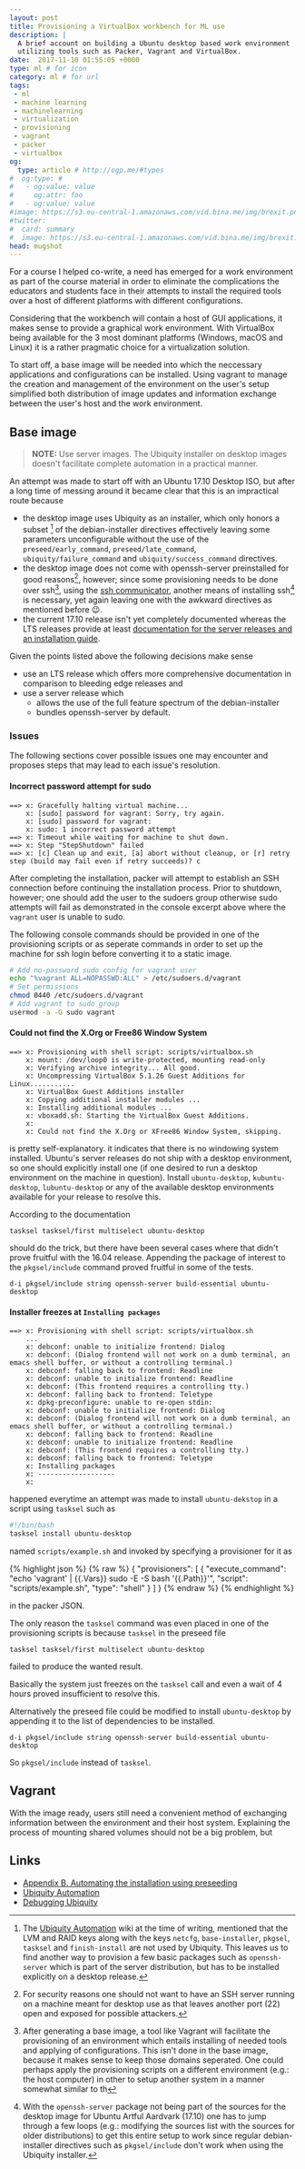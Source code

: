 ```yaml
---
layout: post
title: Provisioning a VirtualBox workbench for ML use
description: |
  A brief account on building a Ubuntu desktop based work environment
  utilizing tools such as Packer, Vagrant and VirtualBox.
date:  2017-11-10 01:55:05 +0000
type: ml # for icon
category: ml # for url
tags:
 - ml
 - machine learning
 - machinelearning
 - virtualization
 - provisioning
 - vagrant
 - packer
 - virtualbox
og:
  type: article # http://ogp.me/#types
#  og:type: # 
#   - og:value: value
#     og:attr: foo
#   - og:value: value
#image: https://s3.eu-central-1.amazonaws.com/vid.bina.me/img/brexit.png
#twitter:
#  card: summary
#  image: https://s3.eu-central-1.amazonaws.com/vid.bina.me/img/brexit.png
head: mugshot
---
```

For a course I helped co-write, a need has emerged for a work environment as
part of the course material in order to eliminate the complications the
educators and students face in their attempts to install the required tools
over a host of different platforms with different configurations.

Considering that the workbench will contain a host of GUI applications, it
makes sense to provide a graphical work environment. With VirtualBox being
available for the 3 most dominant platforms (Windows, macOS and Linux) it
is a rather pragmatic choice for a virtualization solution.

To start off, a base image will be needed into which the neccessary
applications and configurations can be installed. Using vagrant to manage the
creation and management of the environment on the user's setup simplified both
distribution of image updates and information exchange between the user's host
and the work environment.

## Base image

> **NOTE:** Use server images. The Ubiquity installer on desktop images doesn't facilitate complete automation in a practical manner.

An attempt was made to start off with an Ubuntu 17.10 Desktop ISO, but after a
long time of messing around it became clear that this is an impractical route
because
 - the desktop image uses Ubiquity as an installer, which only honors a subset
 [^ubiquity_limitation] of the debian-installer directives effectively leaving
 some parameters unconfigurable without the use of the `preseed/early_command`,
 `preseed/late_command`, `ubiquity/failure_command` and
 `ubiquity/success_command` directives.
 - the desktop image does not come with openssh-server preinstalled for good
 reasons[^no_ssh_server_on_desktop], however; since some provisioning needs to
 be done over ssh[^provisioning_over_ssh], using the
 [ssh communicator][packer_ssh_communicator], another means of installing
 ssh[^install_ssh_server_aardvark] is necessary, yet again leaving one with the
 awkward directives as mentioned before :wink:.
 - the current 17.10 release isn't yet completely documented whereas the LTS
 releases provide at least [documentation for the server releases and an
 installation guide][ubuntu_doc].

Given the points listed above the following decisions make sense
 - use an LTS release which offers more comprehensive documentation in
 comparison to bleeding edge releases and
 - use a server release which
   - allows the use of the full feature spectrum of the debian-installer
   - bundles openssh-server by default.

### Issues

The following sections cover possible issues one may encounter and proposes
steps that may lead to each issue's resolution.

#### Incorrect password attempt for sudo

```
==> x: Gracefully halting virtual machine...
    x: [sudo] password for vagrant: Sorry, try again.
    x: [sudo] password for vagrant:
    x: sudo: 1 incorrect password attempt
==> x: Timeout while waiting for machine to shut down.
==> x: Step "StepShutdown" failed
==> x: [c] Clean up and exit, [a] abort without cleanup, or [r] retry step (build may fail even if retry succeeds)? c
```

After completing the installation, packer will attempt to establish an SSH
connection before continuing the installation process. Prior to shutdown,
however; one should add the user to the sudoers group otherwise sudo attempts
will fail as demonstrated in the console excerpt above where the `vagrant` user
is unable to sudo.

The following console commands should be provided in one of the provisioning
scripts or as seperate commands in order to set up the machine for ssh login
before converting it to a static image.

```bash
# Add no-password sudo config for vagrant user
echo "%vagrant ALL=NOPASSWD:ALL" > /etc/sudoers.d/vagrant
# Set permissions
chmod 0440 /etc/sudoers.d/vagrant
# Add vagrant to sudo group
usermod -a -G sudo vagrant
```

#### Could not find the X.Org or Free86 Window System

```
==> x: Provisioning with shell script: scripts/virtualbox.sh
    x: mount: /dev/loop0 is write-protected, mounting read-only
    x: Verifying archive integrity... All good.
    x: Uncompressing VirtualBox 5.1.26 Guest Additions for Linux...........
    x: VirtualBox Guest Additions installer
    x: Copying additional installer modules ...
    x: Installing additional modules ...
    x: vboxadd.sh: Starting the VirtualBox Guest Additions.
    x:
    x: Could not find the X.Org or XFree86 Window System, skipping.
```

is pretty self-explanatory. it indicates that there is no windowing system
installed. Ubuntu's server releases do not ship with a desktop environment, so
one should explicitly install one (if one desired to run a desktop environment
on the machine in question). Install `ubuntu-desktop`, `kubuntu-desktop`,
`lubuntu-desktop` or any of the available desktop environments available for
your release to resolve this.

According to the documentation

```
tasksel tasksel/first multiselect ubuntu-desktop
```

should do the trick, but there have been several cases where that didn't prove
fruitful with the 16.04 release. Appending the package of interest to the
`pkgsel/include` command proved fruitful in some of the tests.

```
d-i pkgsel/include string openssh-server build-essential ubuntu-desktop
```

#### Installer freezes at `Installing packages`

```
==> x: Provisioning with shell script: scripts/virtualbox.sh
    ...
    x: debconf: unable to initialize frontend: Dialog
    x: debconf: (Dialog frontend will not work on a dumb terminal, an emacs shell buffer, or without a controlling terminal.)
    x: debconf: falling back to frontend: Readline
    x: debconf: unable to initialize frontend: Readline
    x: debconf: (This frontend requires a controlling tty.)
    x: debconf: falling back to frontend: Teletype
    x: dpkg-preconfigure: unable to re-open stdin:
    x: debconf: unable to initialize frontend: Dialog
    x: debconf: (Dialog frontend will not work on a dumb terminal, an emacs shell buffer, or without a controlling terminal.)
    x: debconf: falling back to frontend: Readline
    x: debconf: unable to initialize frontend: Readline
    x: debconf: (This frontend requires a controlling tty.)
    x: debconf: falling back to frontend: Teletype
    x: Installing packages
    x: -------------------
    x:
```

happened everytime an attempt was made to install `ubuntu-dekstop` in a script
using `tasksel` such as 

```bash
#!/bin/bash
tasksel install ubuntu-desktop
```

named `scripts/example.sh` and invoked by specifying a provisioner for it as

{% highlight json %}
{% raw %}
{
  "provisioners": [
    {
      "execute_command": "echo 'vagrant' | {{.Vars}} sudo -E -S bash '{{.Path}}'",
      "script": "scripts/example.sh",
      "type": "shell"
    }
  ]
}
{% endraw %}
{% endhighlight %}

in the packer JSON.


The only reason the `tasksel` command was even placed in one of the
provisioning scripts is because `tasksel` in the preseed file

```
tasksel tasksel/first multiselect ubuntu-desktop
```

failed to produce the wanted result.

Basically the system just freezes on the `tasksel` call and even a wait of 4
hours proved insufficient to resolve this.

Alternatively the preseed file could be modified to install `ubuntu-desktop`
by appending it to the list of dependencies to be installed.

```
d-i pkgsel/include string openssh-server build-essential ubuntu-desktop
```
So `pkgsel/include` instead of `tasksel`.

## Vagrant

With the image ready, users still need a convenient method of exchanging
information between the environment and their host system. Explaining the
process of mounting shared volumes should not be a big problem, but 

## Links

- [Appendix B. Automating the installation using preseeding][lts_apb]
- [Ubiquity Automation][ubiquity_auto]
- [Debugging Ubiquity][ubiquity_debug]

[ubuntu_doc]: https://web.archive.org/web/20171108025157/https://help.ubuntu.com/
[ubiquity_auto]: https://web.archive.org/web/20171025150033/https://wiki.ubuntu.com/UbiquityAutomation
[lts_apb]: https://web.archive.org/web/20170213144306/https://help.ubuntu.com/lts/installation-guide/i386/apb.html
[ubiquity_debug]: https://web.archive.org/web/20170912022644/https://wiki.ubuntu.com/DebuggingUbiquity
[lts_apb-5-advanced]: https://web.archive.org/web/20161224142631/https://www.debian.org/releases/stable/i386/apbs05.html.en
[ubiquity_using_preseeiding]:https://web.archive.org/web/20170109210528/https://help.ubuntu.com/lts/installation-guide/armhf/apbs02.html
[ubiquity_preseeding_keys]:https://web.archive.org/web/20171025150033/https://wiki.ubuntu.com/UbiquityAutomation#Available_preseeding_keys
[packer_ssh_communicator]: https://web.archive.org/web/20170704133155/https://www.packer.io/docs/templates/communicator.html

[^no_ssh_server_on_desktop]: For security reasons one should not want to have an SSH server running on a machine meant for desktop use as that leaves another port (22) open and exposed for possible attackers.
[^provisioning_over_ssh]: After generating a base image, a tool like Vagrant will facilitate the provisioning of an environment which entails installing of needed tools and applying of configurations. This isn't done in the base image, because it makes sense to keep those domains seperated. One could perhaps apply the provisioning scripts on a different environment (e.g.: the host computer) in other to setup another system in a manner somewhat similar to th
[^install_ssh_server_aardvark]: With the `openssh-server` package not being part of the sources for the desktop image for Ubuntu Artful Aardvark (17.10) one has to jump through a few loops (e.g.: modifying the sources list with the sources for older distributions) to get this entire setup to work since regular debian-installer directives such as `pkgsel/include` don't work when using the Ubiquity installer.
[^ubiquity_limitation]: The [Ubiquity Automation][ubiquity_auto] wiki at the time of writing, mentioned that the LVM and RAID keys along with the keys `netcfg`, `base-installer`, `pkgsel`, `tasksel` and `finish-install` are not used by Ubiquity. This leaves us to find another way to provision a few basic packages such as `openssh-server` which is part of the server distribution, but has to be installed explicitly on a desktop release.
